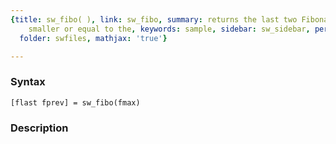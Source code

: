 ```yaml
---
{title: sw_fibo( ), link: sw_fibo, summary: returns the last two Fibonacci number
    smaller or equal to the, keywords: sample, sidebar: sw_sidebar, permalink: sw_fibo.html,
  folder: swfiles, mathjax: 'true'}

---
```


### Syntax

`[flast fprev] = sw_fibo(fmax)`

### Description



